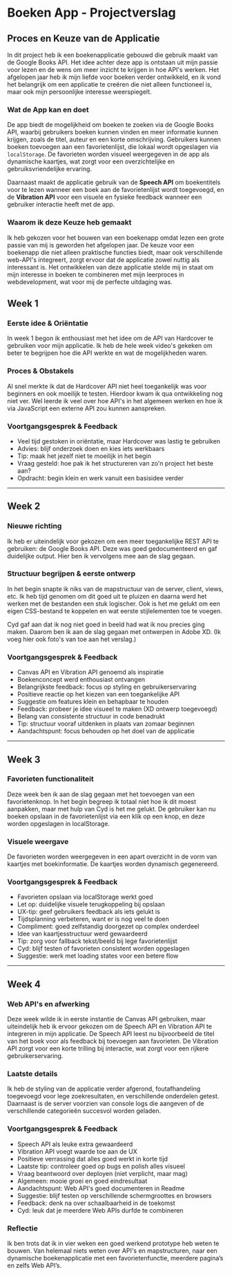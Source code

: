 # Boeken App - Projectverslag

## Proces en Keuze van de Applicatie

In dit project heb ik een boekenapplicatie gebouwd die gebruik maakt van de Google Books API. Het idee achter deze app is ontstaan uit mijn passie voor lezen en de wens om meer inzicht te krijgen in hoe API's werken. Het afgelopen jaar heb ik mijn liefde voor boeken verder ontwikkeld, en ik vond het belangrijk om een applicatie te creëren die niet alleen functioneel is, maar ook mijn persoonlijke interesse weerspiegelt.

### Wat de App kan en doet
De app biedt de mogelijkheid om boeken te zoeken via de Google Books API, waarbij gebruikers boeken kunnen vinden en meer informatie kunnen krijgen, zoals de titel, auteur en een korte omschrijving. Gebruikers kunnen boeken toevoegen aan een favorietenlijst, die lokaal wordt opgeslagen via `localStorage`. De favorieten worden visueel weergegeven in de app als dynamische kaartjes, wat zorgt voor een overzichtelijke en gebruiksvriendelijke ervaring. 

Daarnaast maakt de applicatie gebruik van de **Speech API** om boekentitels voor te lezen wanneer een boek aan de favorietenlijst wordt toegevoegd, en de **Vibration API** voor een visuele en fysieke feedback wanneer een gebruiker interactie heeft met de app. 

### Waarom ik deze Keuze heb gemaakt
Ik heb gekozen voor het bouwen van een boekenapp omdat lezen een grote passie van mij is geworden het afgelopen jaar. De keuze voor een boekenapp die niet alleen praktische functies biedt, maar ook verschillende web-API's integreert, zorgt ervoor dat de applicatie zowel nuttig als interessant is. Het ontwikkelen van deze applicatie stelde mij in staat om mijn interesse in boeken te combineren met mijn leerproces in webdevelopment, wat voor mij de perfecte uitdaging was.


## Week 1

### Eerste idee & Oriëntatie
In week 1 begon ik enthousiast met het idee om de API van Hardcover te gebruiken voor mijn applicatie. Ik heb de hele week video's gekeken om beter te begrijpen hoe die API werkte en wat de mogelijkheden waren.

### Proces & Obstakels
Al snel merkte ik dat de Hardcover API niet heel toegankelijk was voor beginners en ook moeilijk te testen. Hierdoor kwam ik qua ontwikkeling nog niet ver. Wel leerde ik veel over hoe API's in het algemeen werken en hoe ik via JavaScript een externe API zou kunnen aanspreken.

### Voortgangsgesprek & Feedback
- Veel tijd gestoken in oriëntatie, maar Hardcover was lastig te gebruiken
- Advies: blijf onderzoek doen en kies iets werkbaars
- Tip: maak het jezelf niet te moeilijk in het begin
- Vraag gesteld: hoe pak ik het structureren van zo'n project het beste aan?
- Opdracht: begin klein en werk vanuit een basisidee verder

---

## Week 2

### Nieuwe richting
Ik heb er uiteindelijk voor gekozen om een meer toegankelijke REST API te gebruiken: de Google Books API. Deze was goed gedocumenteerd en gaf duidelijke output. Hier ben ik vervolgens mee aan de slag gegaan.

### Structuur begrijpen & eerste ontwerp
In het begin snapte ik niks van de mapstructuur van de server, client, views, etc. Ik heb tijd genomen om dit goed uit te pluizen en daarna werd het werken met de bestanden een stuk logischer. Ook is het me gelukt om een eigen CSS-bestand te koppelen en wat eerste stijlelementen toe te voegen.

Cyd gaf aan dat ik nog niet goed in beeld had wat ik nou precies ging maken. Daarom ben ik aan de slag gegaan met ontwerpen in Adobe XD. (Ik voeg hier ook foto's van toe aan het verslag.)

### Voortgangsgesprek & Feedback
- Canvas API en Vibration API genoemd als inspiratie
- Boekenconcept werd enthousiast ontvangen
- Belangrijkste feedback: focus op styling en gebruikerservaring
- Positieve reactie op het kiezen van een toegankelijke API
- Suggestie om features klein en behapbaar te houden
- Feedback: probeer je idee visueel te maken (XD ontwerp toegevoegd)
- Belang van consistente structuur in code benadrukt
- Tip: structuur vooraf uitdenken in plaats van zomaar beginnen
- Aandachtspunt: focus behouden op het doel van de applicatie

---

## Week 3

### Favorieten functionaliteit
Deze week ben ik aan de slag gegaan met het toevoegen van een favorietenknop. In het begin begreep ik totaal niet hoe ik dit moest aanpakken, maar met hulp van Cyd is het me gelukt. De gebruiker kan nu boeken opslaan in de favorietenlijst via een klik op een knop, en deze worden opgeslagen in localStorage.

### Visuele weergave
De favorieten worden weergegeven in een apart overzicht in de vorm van kaartjes met boekinformatie. De kaartjes worden dynamisch gegenereerd.

### Voortgangsgesprek & Feedback
- Favorieten opslaan via localStorage werkt goed
- Let op: duidelijke visuele terugkoppeling bij opslaan
- UX-tip: geef gebruikers feedback als iets gelukt is
- Tijdsplanning verbeteren, want er is nog veel te doen
- Compliment: goed zelfstandig doorgezet op complex onderdeel
- Idee van kaartjesstructuur werd gewaardeerd
- Tip: zorg voor fallback tekst/beeld bij lege favorietenlijst
- Cyd: blijf testen of favorieten consistent worden opgeslagen
- Suggestie: werk met loading states voor een betere flow

---

## Week 4

### Web API's en afwerking
Deze week wilde ik in eerste instantie de Canvas API gebruiken, maar uiteindelijk heb ik ervoor gekozen om de Speech API en Vibration API te integreren in mijn applicatie. De Speech API leest nu bijvoorbeeld de titel van het boek voor als feedback bij toevoegen aan favorieten. De Vibration API zorgt voor een korte trilling bij interactie, wat zorgt voor een rijkere gebruikerservaring.

### Laatste details
Ik heb de styling van de applicatie verder afgerond, foutafhandeling toegevoegd voor lege zoekresultaten, en verschillende onderdelen getest. Daarnaast is de server voorzien van console logs die aangeven of de verschillende categorieën succesvol worden geladen.

### Voortgangsgesprek & Feedback
- Speech API als leuke extra gewaardeerd
- Vibration API voegt waarde toe aan de UX
- Positieve verrassing dat alles goed werkt in korte tijd
- Laatste tip: controleer goed op bugs en polish alles visueel
- Vraag beantwoord over deployen (niet verplicht, maar mag)
- Algemeen: mooie groei en goed eindresultaat
- Aandachtspunt: Web API's goed documenteren in Readme
- Suggestie: blijf testen op verschillende schermgroottes en browsers
- Feedback: denk na over schaalbaarheid in de toekomst
- Cyd: leuk dat je meerdere Web APIs durfde te combineren

### Reflectie
Ik ben trots dat ik in vier weken een goed werkend prototype heb weten te bouwen. Van helemaal niets weten over API's en mapstructuren, naar een dynamische boekenapplicatie met een favorietenfunctie, meerdere pagina’s en zelfs Web API’s.
